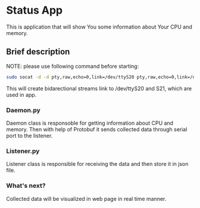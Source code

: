 # Status App

This is application that will show You some information about Your CPU and memory.

## Brief description

   NOTE: please use following command before starting:
````bash
sudo socat -d -d pty,raw,echo=0,link=/dev/ttyS20 pty,raw,echo=0,link=/dev/ttyS21
````
This will create bidarectional streams link to /dev/ttyS20 and S21, which are used in app.

### Daemon.py

Daemon class is responsoble for getting information about CPU and memory.
Then with help of Protobuf it sends collected data through serial port to the listener.


### Listener.py

Listener class is responsible for receiving the data and then store it in json file.


### What's next?

Collected data will be visualized in web page in real time manner.
